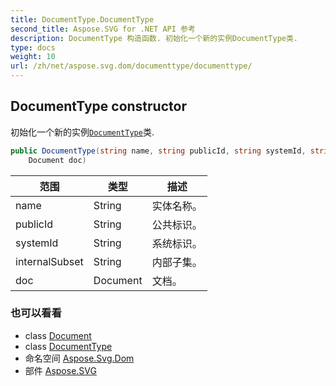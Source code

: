 ```yaml
---
title: DocumentType.DocumentType
second_title: Aspose.SVG for .NET API 参考
description: DocumentType 构造函数. 初始化一个新的实例DocumentType类.
type: docs
weight: 10
url: /zh/net/aspose.svg.dom/documenttype/documenttype/
---
```

## DocumentType constructor

初始化一个新的实例[`DocumentType`](../)类.

```csharp
public DocumentType(string name, string publicId, string systemId, string internalSubset, 
    Document doc)
```

| 范围 | 类型 | 描述 |
| --- | --- | --- |
| name | String | 实体名称。 |
| publicId | String | 公共标识。 |
| systemId | String | 系统标识。 |
| internalSubset | String | 内部子集。 |
| doc | Document | 文档。 |

### 也可以看看

* class [Document](../../document/)
* class [DocumentType](../)
* 命名空间 [Aspose.Svg.Dom](../../documenttype/)
* 部件 [Aspose.SVG](../../../)


